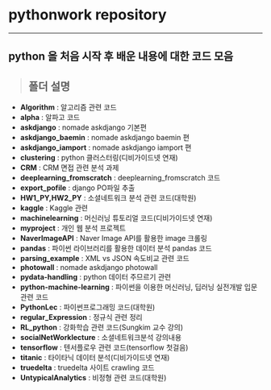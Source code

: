 # pythonwork repository

----------
## python 을 처음 시작 후 배운 내용에 대한 코드 모음

> ## 폴더 설명
- **Algorithm** : 알고리즘 관련 코드
- **alpha** : 알파고 코드
- **askdjango** : nomade askdjango 기본편
- **askdjango_baemin** : nomade askdjango baemin 편
- **askdjango_iamport** : nomade askdjango iamport 편
- **clustering** : python 클러스터링(디비가이드넷 연재)
- **CRM** : CRM 면접 관련 분석 과제
- **deeplearning_fromscratch** : deeplearning_fromscratch 코드
- **export_pofile** : django PO파일 추출
- **HW1_PY,HW2_PY** : 소셜네트워크 분석 관련 코드(대학원)
- **kaggle** : Kaggle 관련
- **machinelearning** : 머신러닝 튜토리얼 코드(디비가이드넷 연재)
- **myproject** : 개인 웹 분석 프로젝트
- **NaverImageAPI** : Naver Image API를 활용한 image 크롤링
- **pandas** : 파이썬 라이브러리를 활용한 데이터 분석 pandas 코드
- **parsing_example** : XML vs JSON 속도비교 관련 코드
- **photowall** : nomade askdjango photowall
- **pydata-handling** : python 데이터 주므르기 관련
- **python-machine-learning** : 파이썬을 이용한 머신러닝, 딥러닝 실전개발 입문 관련 코드
- **PythonLec** : 파이썬프로그래밍 코드(대학원)
- **regular_Expression** : 정규식 관련 정리
- **RL_python** : 강화학습 관련 코드(Sungkim 교수 강의)
- **socialNetWorklecture** : 소셜네트워크분석 강의내용
- **tensorflow** : 텐서플로우 관련 코드(tensorflow 첫걸음)
- **titanic** : 타이타닉 데이터 분석(디비가이드넷 연재)
- **truedelta** : truedelta 사이트 crawling 코드
- **UntypicalAnalytics** : 비정형 관련 코드(대학원)

